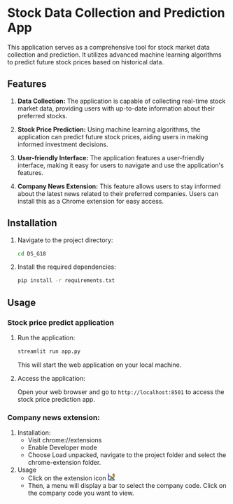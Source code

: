 # Stock Data Collection and Prediction App

This application serves as a comprehensive tool for stock market data collection and prediction. It utilizes advanced machine learning algorithms to predict future stock prices based on historical data.

## Features
1. **Data Collection:** 
   The application is capable of collecting real-time stock market data, providing users with up-to-date information about their preferred stocks.

2.  **Stock Price Prediction:** 
   Using machine learning algorithms, the application can predict future stock prices, aiding users in making informed investment decisions.

3. **User-friendly Interface:** 
   The application features a user-friendly interface, making it easy for users to navigate and use the application's features.

4. **Company News Extension:** 
   This feature allows users to stay informed about the latest news related to their preferred companies. Users can install this as a Chrome extension for easy access.
   
## Installation

1. Navigate to the project directory:

    ```bash
    cd DS_G18
    ```

2. Install the required dependencies:

    ```bash
    pip install -r requirements.txt
    ```

## Usage

### Stock price predict application

1. Run the application:

    ```bash
    streamlit run app.py
    ```

    This will start the web application on your local machine.

2. Access the application:

    Open your web browser and go to `http://localhost:8501` to access the stock price prediction app.

### Company news extension:

1. Installation:
    - Visit chrome://extensions
    - Enable Developer mode
    - Choose Load unpacked, navigate to the project folder and select the chrome-extension folder.
2. Usage
    - Click on the extension icon ![alt text](./chrome-extension/icons/icon16.png)
    - Then, a menu will display a bar to select the company code. Click on the company code you want to view.
